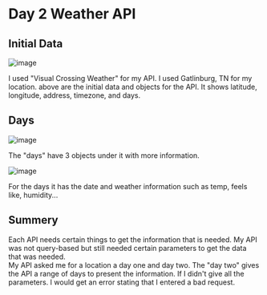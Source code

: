 # Day 2 Weather API
## Initial Data

![image](https://github.com/jordan2juice/Postman-Reflection/assets/146011829/53bc5540-e9b9-4687-bf7b-3cb59d562a23)

I used "Visual Crossing Weather" for my API.  I used Gatlinburg, TN for my location. above are the initial data and objects for the API.  It shows latitude, longitude, address, timezone, and days.

## Days

![image](https://github.com/jordan2juice/Postman-Reflection/assets/146011829/9818089e-4a7b-4507-a6e2-ea86abb36b7d)

The "days" have 3 objects under it with more information.

![image](https://github.com/jordan2juice/Postman-Reflection/assets/146011829/07a3617b-a70d-45a0-b3b6-a4bee5912b99)

For the days it has the date and weather information such as temp, feels like, humidity...

## Summery

Each API needs certain things to get the information that is needed. My API was not query-based but still needed certain parameters to get the data that was needed.  
My API asked me for a location a day one and day two.  The "day two" gives the API a range of days to present the information. If I didn't give all the parameters. I
would get an error stating that I entered a bad request.

